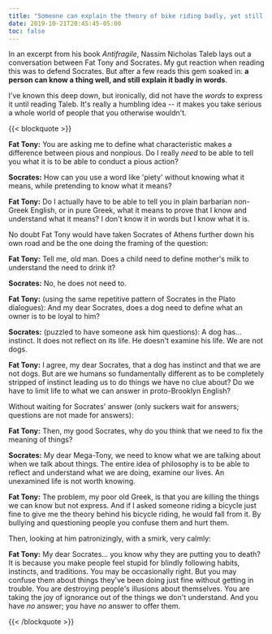 ```yaml
---
title: "Someone can explain the theory of bike riding badly, yet still ride a bike well"
date: 2019-10-21T20:45:45-05:00
toc: false
---
```


In an excerpt from his book _Antifragile_, Nassim Nicholas Taleb lays out a conversation between Fat Tony and Socrates. My gut reaction when reading this was to defend Socrates. But after a few reads this gem soaked in: **a person can know a thing well, and still explain it badly in words**.

I've known this deep down, but ironically, did not have the _words_ to express it until reading Taleb. It's really a humbling idea -- it makes you take serious a whole world of people that you otherwise wouldn't.

{{< blockquote >}}

**Fat Tony:** You are asking me to define what characteristic makes a difference between pious and nonpious. Do I really _need_ to be able to tell you what it is to be able to conduct a pious action?

**Socrates:** How can you use a word like 'piety' without knowing what it means, while pretending to know what it means?

**Fat Tony:** Do I actually have to be able to tell you in plain barbarian non-Greek English, or in pure Greek, what it means to prove that I know and understand what it means? I don't know it in words but I know what it is.

No doubt Fat Tony would have taken Socrates of Athens further down his own road and be the one doing the framing of the question:

**Fat Tony:** Tell me, old man. Does a child need to define mother's milk to understand the need to drink it?

**Socrates:** No, he does not need to.

**Fat Tony:** (using the same repetitive pattern of Socrates in the Plato dialogues): And my dear Socrates, does a dog need to define what an owner is to be loyal to him?

**Socrates:** (puzzled to have someone ask him questions): A dog has... instinct. It does not reflect on its life. He doesn't examine his life. We are not dogs.

**Fat Tony:** I agree, my dear Socrates, that a dog has instinct and that we are not dogs. But are we humans so fundamentally different as to be completely stripped of instinct leading us to do things we have no clue about? Do we have to limit life to what we can answer in proto-Brooklyn English?

Without waiting for Socrates' answer (only suckers wait for answers; questions are not made for answers):

**Fat Tony:** Then, my good Socrates, why do you think that we need to fix the meaning of things?

**Socrates:** My dear Mega-Tony, we need to know what we are talking about when we talk about things. The entire idea of philosophy is to be able to reflect and understand what we are doing, examine our lives. An unexamined life is not worth knowing.

**Fat Tony:** The problem, my poor old Greek, is that you are killing the things we can know but not express. And if I asked someone riding a bicycle just fine to give me the theory behind his bicycle riding, he would fall from it. By bullying and questioning people you confuse them and hurt them.

Then, looking at him patronizingly, with a smirk, very calmly:

**Fat Tony:** My dear Socrates... you know why they are putting you to death? It is because you make people feel stupid for blindly following habits, instincts, and traditions. You may be occasionally right. But you may confuse them about things they've been doing just fine without getting in trouble. You are destroying people's illusions about themselves. You are taking the joy of ignorance out of the things we don't understand. And you have _no_ answer; you have _no_ answer to offer them.

{{< /blockquote >}}
